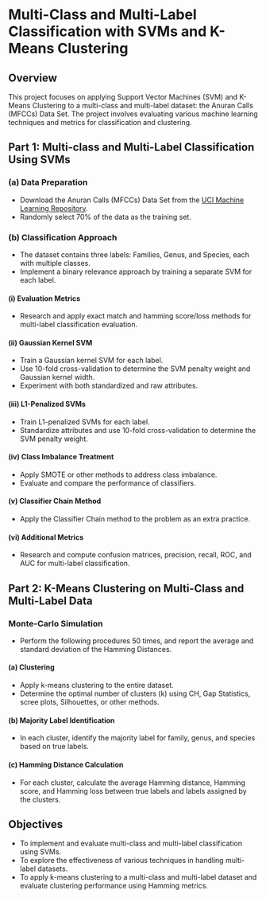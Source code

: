 # Multi-Class and Multi-Label Classification with SVMs and K-Means Clustering

## Overview

This project focuses on applying Support Vector Machines (SVM) and K-Means Clustering to a multi-class and multi-label dataset: the Anuran Calls (MFCCs) Data Set. The project involves evaluating various machine learning techniques and metrics for classification and clustering.

## Part 1: Multi-class and Multi-Label Classification Using SVMs

### (a) Data Preparation

- Download the Anuran Calls (MFCCs) Data Set from the [UCI Machine Learning Repository](https://archive.ics.uci.edu/ml/datasets/Anuran+Calls+%28MFCCs%29).
- Randomly select 70% of the data as the training set.

### (b) Classification Approach

- The dataset contains three labels: Families, Genus, and Species, each with multiple classes.
- Implement a binary relevance approach by training a separate SVM for each label.

#### (i) Evaluation Metrics

- Research and apply exact match and hamming score/loss methods for multi-label classification evaluation.

#### (ii) Gaussian Kernel SVM

- Train a Gaussian kernel SVM for each label.
- Use 10-fold cross-validation to determine the SVM penalty weight and Gaussian kernel width.
- Experiment with both standardized and raw attributes.

#### (iii) L1-Penalized SVMs

- Train L1-penalized SVMs for each label.
- Standardize attributes and use 10-fold cross-validation to determine the SVM penalty weight.

#### (iv) Class Imbalance Treatment

- Apply SMOTE or other methods to address class imbalance.
- Evaluate and compare the performance of classifiers.

#### (v) Classifier Chain Method

- Apply the Classifier Chain method to the problem as an extra practice.

#### (vi) Additional Metrics

- Research and compute confusion matrices, precision, recall, ROC, and AUC for multi-label classification.

## Part 2: K-Means Clustering on Multi-Class and Multi-Label Data

### Monte-Carlo Simulation

- Perform the following procedures 50 times, and report the average and standard deviation of the Hamming Distances.

#### (a) Clustering

- Apply k-means clustering to the entire dataset.
- Determine the optimal number of clusters (k) using CH, Gap Statistics, scree plots, Silhouettes, or other methods.

#### (b) Majority Label Identification

- In each cluster, identify the majority label for family, genus, and species based on true labels.

#### (c) Hamming Distance Calculation

- For each cluster, calculate the average Hamming distance, Hamming score, and Hamming loss between true labels and labels assigned by the clusters.

## Objectives

- To implement and evaluate multi-class and multi-label classification using SVMs.
- To explore the effectiveness of various techniques in handling multi-label datasets.
- To apply k-means clustering to a multi-class and multi-label dataset and evaluate clustering performance using Hamming metrics.
